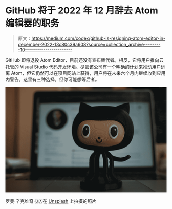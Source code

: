 # GitHub 将于 2022 年 12 月辞去 Atom 编辑器的职务

> 原文：<https://medium.com/codex/github-is-resigning-atom-editor-in-december-2022-13c80c39a608?source=collection_archive---------10----------------------->

GitHub 即将退役 Atom Editor，目前还没有宣布替代者。相反，它将用户推向云托管的 Visual Studio 代码开发环境。尽管该公司有一个明确的计划来推动用户远离 Atom，但它仍然可以在项目网站上获得，用户将在未来六个月内继续收到应用内警告。这里有三种选择。但你可能想等后者。

![](img/48d0a0b62178942e9540e16b94261046.png)

罗曼·辛克维奇·🇺🇦在 [Unsplash](https://unsplash.com?utm_source=medium&utm_medium=referral) 上拍摄的照片